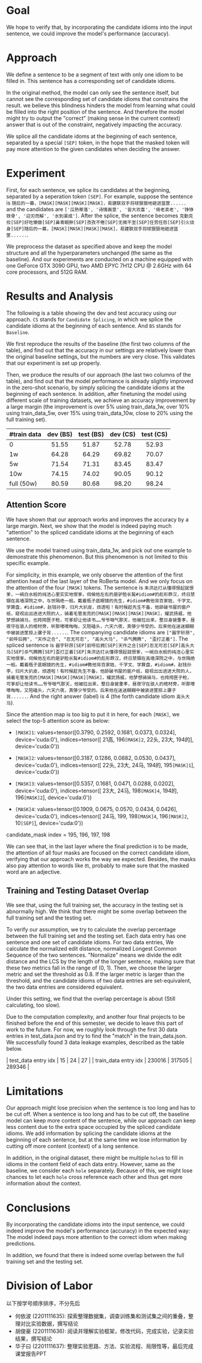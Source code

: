 # Goal

We hope to verify that, by incorporating the candidate idioms into the input sentence, we could improve the model's performance (accuracy).

# Approach

We define a sentence to be a segment of text with only one idiom to be filled in. This sentence has a corresponding set of candidate idioms. 

In the original method, the model can only see the sentence itself, but cannot see the corresponding set of candidate idioms that constrains the result. we believe this blindness hinders the model from learning what could be filled into the right position of the sentence. And therefore the model might try to output the "correct" (making sense in the current context) answer that is out of the constraint, negatively impacting the accuracy. 

We splice all the candidate idoms at the beginning of each sentence, separated by a special ``[SEP]`` token, in the hope that the masked token will pay more attention to the given candidates when deciding the answer.

# Experiment

First, for each sentence, we splice its candidates at the beginning, separated by a seperation token ``[SEP]``. For example, suppose the sentence is ``随后的一幕，[MASK][MASK][MASK][MASK]，易建联双手将球狠狠地砸进篮筐......`` and the candidates are ``['瓜熟蒂落', '诗情画意', '皆大欢喜', '倚老卖老', '铮铮铁骨', '迎刃而解', '水到渠成']``. After the splice, the sentence becomes ``克勤克俭[SEP]好吃懒做[SEP]鼻青眼肿[SEP]孜孜不倦[SEP]无微不至[SEP]任劳任怨[SEP]引火烧身[SEP]随后的一幕，[MASK][MASK][MASK][MASK]，易建联双手将球狠狠地砸进篮筐......``.

We preprocess the dataset as specified above and keep the model structure and all the hyperparameters unchanged (the same as the baseline). And our experiments are conducted on a machine equipped with one GeForce GTX 3090 GPU, two AMD EPYC 7H12 CPU @ 2.6GHz with 64 core processors, and 512G RAM.

# Results and Analysis

The following is a table showing the dev and test accuracy using our approach. ``CS`` stands for `Candidate Splicing`, in which we splice the candidate idioms at the beginning of each sentence. And ``BS`` stands for ``Baseline``.

We first reproduce the results of the baseline (the first two columns of the table), and find out that the accuracy in our settings are relatively lower than the original baseline settings, but the numbers are very close. This validates that our experiment is set up properly.

Then, we produce the results of our approach (the last two columns of the table), and find out that the model performance is already slightly improved in the zero-shot scenario, by simply splicing the candidate idioms at the beginning of each sentence. In addition, after finetuning the model using different scale of training datasets, we achieve an accuracy improvement by a large margin (the improvement is over 5% using train_data_1w, over 10% using train_data_5w, over 15% using train_data_10w, close to 20% using the full training set). 

| #train data | dev (BS) | test (BS) | dev (CS) | test (CS) |
|-------------|:--------:|:---------:|:--------:|:---------:|
| 0           |   51.55  |   51.87   |   52.78  |   52.93   |
| 1w          |   64.28  |   64.29   |   69.82  |   70.07   |
| 5w          |   71.54  |   71.31   |   83.45  |   83.47   | 
| 10w         |   74.15  |   74.02   |   90.05  |   90.12   |
| full (50w)  |   80.59  |   80.68   |   98.20  |   98.24   |

## Attention Score

We have shown that our approach works and improves the accuracy by a large margin. Next, we show that the model is indeed paying much "attention" to the spliced candidate idioms at the beginning of each sentence.

We use the model trained using train_data_1w, and pick out one example to demonstrate this phenomenon. But this phenomenon is not limited to this specific example.

For simplicity, in this example, we only observe the attention of the first attention head of the last layer of the RoBerta model. And we only focus on the attention of the four ``[MASK]`` tokens. The sentence is ``朱洪达打从懂得恨起就恨爹，一碗白水般的纯洁心里实实地恨爹。伺候他左右的是驴脸长髯#idiom#的彪形莽汉，终日禁锢在高墙深院之中，与世隔绝一般。戴着瓶子底眼镜的先生，#idiom#教他背百家姓、千字文、学算盘，#idiom#，赵钱孙李，归片大扒皮，烦透啦！有时候趁先生不备，他舔破书屋的窗户纸，窥视出出进进大院的人，骑着毛管发亮的[MASK][MASK][MASK][MASK]，耀武扬威，他梦想骑骑马，也挎挎匣子枪，可爹却让他读书……爷爷咽气那天，他被拉出来，整日身披重孝，昼夜守在骇人的棺材旁，听那嚎嚎啕啕，又陪磕头，六天六夜，真够少爷受的。后来他在迷迷糊糊中被装进筐掠上骡子背......``. The companying candidate idioms are ``["器宇轩昂", "前呼后拥", "天作之合", "忍无可忍", "高头大马", "杀气腾腾", "歪打正着"]``. The spliced sentence is ``器宇轩昂[SEP]前呼后拥[SEP]天作之合[SEP]忍无可忍[SEP]高头大马[SEP]杀气腾腾[SEP]歪打正着[SEP]朱洪达打从懂得恨起就恨爹，一碗白水般的纯洁心里实实地恨爹。伺候他左右的是驴脸长髯#idiom#的彪形莽汉，终日禁锢在高墙深院之中，与世隔绝一般。戴着瓶子底眼镜的先生，#idiom#教他背百家姓、千字文、学算盘，#idiom#，赵钱孙李，归片大扒皮，烦透啦！有时候趁先生不备，他舔破书屋的窗户纸，窥视出出进进大院的人，骑着毛管发亮的[MASK][MASK][MASK][MASK]，耀武扬威，他梦想骑骑马，也挎挎匣子枪，可爹却让他读书……爷爷咽气那天，他被拉出来，整日身披重孝，昼夜守在骇人的棺材旁，听那嚎嚎啕啕，又陪磕头，六天六夜，真够少爷受的。后来他在迷迷糊糊中被装进筐掠上骡子背......``. And the right answer (label) is 4 (the forth candidate idiom ``高头大马``). 

Since the attention map is too big to put it in here, for each ``[MASK]``, we select the top-5 attention score as below:

- ``[MASK]1``: 
values=tensor([0.3790, 0.2592, 0.1681, 0.0373, 0.0324], device='cuda:0'),
indices=tensor([ 21高, 196``[MASK]2``,  22头,  23大, 194的], device='cuda:0'))
- ``[MASK]2``:
values=tensor([0.3187, 0.1286, 0.0882, 0.0530, 0.0437], device='cuda:0'),
indices=tensor([ 22头,  23大,  24马, 194的, 195``[MASK]1``], device='cuda:0'))

- ``[MASK]3``:
values=tensor([0.5357, 0.1681, 0.0471, 0.0288, 0.0202], device='cuda:0'),
indices=tensor([ 23大,  24马, 198``[MASK]4``, 194的, 196``[MASK]2``], device='cuda:0'))
- ``[MASK]4``:
values=tensor([0.1909, 0.0675, 0.0570, 0.0434, 0.0426], device='cuda:0'),
indices=tensor([ 24马, 199, 198``[MASK]4``, 196``[MASK]2``,  10``[SEP]``], device='cuda:0'))

candidate_mask index = 195, 196, 197, 198

We can see that, in the last layer where the final prediction is to be made, the attention of all four masks are focused on the correct candidate idiom, verifying that our approach works the way we expected. Besides, the masks also pay attention to words like ``的``, probably to make sure that the masked word are an adjective.

## Training and Testing Dataset Overlap

We see that, using the full training set, the accuracy in the testing set is abnormally high. We think that there might be some overlap between the full training set and the testing set.

To verify our assumption, we try to calculate the overlap percentage between the full training set and the testing set. Each data entry has one sentence and one set of candidate idioms. For two data entries, We calculate the normalized edit distance, normalized Longest Common Sequence of the two sentences. "Normalize" means we divide the edit distance and the LCS by the length of the longer sentence, making sure that these two metrics fall in the range of (0, 1). Then, we choose the larger metric and set the threshold as 0.8. If the larger metric is larger than the threshold, and the candidate idioms of two data entries are set-equivalent, the two data entries are considered equivalent.

Under this setting, we find that the overlap percentage is about (Still calculating, too slow). 

Due to the computation complexity, and another four final projects to be finished before the end of this semester, we decide to leave this part of work to the future. For now, we roughly look through the first 30 data entries in test_data.json and try to find the "match" in the train_data.json. We successfully found 3 data leakage examples, described as the table below.

| test_data entry idx  |    15     |    24     |    27     |
| train_data entry idx |   230016  |  317505   |   289346  |

# Limitations

Our approach might lose precision when the sentence is too long and has to be cut off. When a sentence is too long and has to be cut off, the baseline model can keep more content of the sentence, while our approach can keep less content due to the extra space occupied by the spliced candidate idioms. We add information by splicing the candidate idioms at the beginning of each sentence, but at the same time we lose information by cutting off more content (context) of a long sentence.

In addition, in the original dataset, there might be multiple ``hole``s to fill in idioms in the content field of each data entry. However, same as the baseline, we consider each ``hole`` separately. Because of this, we might lose chances to let each ``hole`` cross reference each other and thus get more information about the context.

# Conclusions

By incorporating the candidate idioms into the input sentence, we could indeed improve the model's performance (accuracy) in the expected way: The model indeed pays more attention to the correct idiom when making predictions.

In addition, we found that there is indeed some overlap between the full training set and the testing set. 


# Division of Labor

以下按学号顺序排序，不分先后
- 何依波 (2201111635): 探索整理数据集，调查训练集和测试集之间的重叠，整理对比实验数据，撰写结论
- 胡俊豪 (2201111636): 阅读并理解实验框架，修改代码，完成实验，记录实验结果，撰写结论
- 华子曰 (2201111637): 整理实验思路、方法、实验流程、局限性等，最后完成课堂报告PPT
